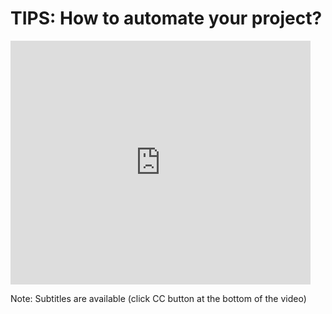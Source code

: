 # TIPS: How to automate your project?


<!-- [![Lecture 1 video](https://img.youtube.com/vi/KwWGhneQUmk/0.jpg)](https://youtu.be/KwWGhneQUmk "Everything Is AWESOME") -->


<iframe  title="YouTube How to automate your project" width="480" height="390" src="https://youtube.com/embed/kzesuYih6Ho" frameborder="0" allowfullscreen></iframe>

Note: Subtitles are available (click CC button at the bottom of the video)
